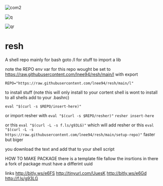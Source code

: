 ![com2](https://user-images.githubusercontent.com/73306958/121432176-5244c900-c948-11eb-8a38-b6ace842cf30.png)

![q](https://user-images.githubusercontent.com/73306958/121403883-6200e500-c929-11eb-83ed-38fdbda19b69.png)

![qr](https://user-images.githubusercontent.com/73306958/121403565-06365c00-c929-11eb-9fdd-3e3924ae5284.png)
# resh
A shell repo mainly for bash
goto /l for stuff 
to import a lib 

note the REPO env var for this repo wought be set to https://raw.githubusercontent.com/lnee94/resh/main/l
with export 

```REPO="https://raw.githubusercontent.com/lnee94/resh/main/l"```    

to install stuff (note this will only install to your cortent shell is wont to install to all shells add to your .bashrc)

```eval "$(curl -s $REPO/insert-here)"```

or import resher with
```eval "$(curl -s $REPO/resher)"```
```resher insert-here```

or this
```eval "$(curl -L -s f.ls/g93LG)"``` which will add resher
or this 
```eval "$(curl -L -s https://raw.githubusercontent.com/lnee94/resh/main/setup-repo)"``` faster but biger

you download the text and add that to your shell script

HOW TO MAKE PACKAGE
there is a template file fallow the insrtions in there a fork of package must have a differint uuid

links
http://bitly.ws/e6FS
http://tinyurl.com/UuesK
http://bitly.ws/e6Gd
http://f.ls/g93LG

